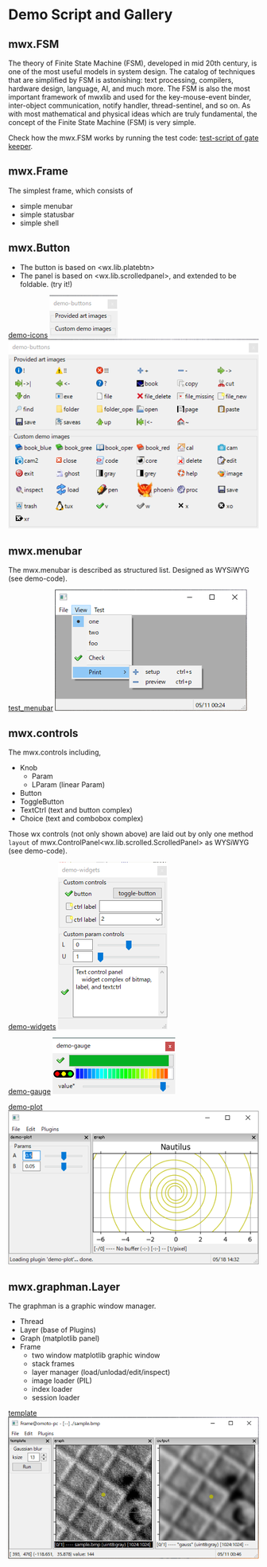 # Demo Script and Gallery


## mwx.FSM

The theory of Finite State Machine (FSM), developed in mid 20th century, is one of the most useful models in system design. The catalog of techniques that are simplified by FSM is astonishing: text processing, compilers, hardware design, language, AI, and much more. 
The FSM is also the most important framework of mwxlib and used for the key-mouse-event binder, inter-object communication, notify handler, thread-sentinel, and so on.
As with most mathematical and physical ideas which are truly fundamental, the concept of the Finite State Machine (FSM) is very simple.

Check how the mwx.FSM works by running the test code:
[test-script of gate keeper](./test_fsm.py).


## mwx.Frame

The simplest frame, which consists of 
- simple menubar
- simple statusbar
- simple shell


## mwx.Button

- The button is based on <wx.lib.platebtn>
- The panel is based on <wx.lib.scrolledpanel>, and extended to be foldable. (try it!)

[demo-icons](./demo-icons.py)
![screenshot (folded)](./images/demo-buttons(folded).png)
![screenshot (expanded)](./images/demo-buttons(expanded).png)


## mwx.menubar

The mwx.menubar is described as structured list.
Designed as WYSiWYG (see demo-code).

[test_menubar](./test_menubar.py)
![screenshot](./images/test_menubar.png)


## mwx.controls

The mwx.controls including,
- Knob
    - Param
    - LParam (linear Param)
- Button
- ToggleButton
- TextCtrl (text and button complex)
- Choice (text and combobox complex)

Those wx controls (not only shown above) are laid out by only one method `layout` of mwx.ControlPanel<wx.lib.scrolled.ScrolledPanel> as WYSiWYG (see demo-code).

[demo-widgets](./demo-widgets.py)
![screenshot](./images/demo-widgets.png)

[demo-gauge](./demo-gauge.py)
![screenshot](./images/demo-gauge.png)

[demo-plot](./demo-plot.py)
![screenshot](./images/demo-plot.png)


## mwx.graphman.Layer

The graphman is a graphic window manager.
- Thread
- Layer (base of Plugins)
- Graph (matplotlib panel)
- Frame
    - two window matplotlib graphic window
    - stack frames
    - layer manager (load/unlodad/edit/inspect)
    - image loader (PIL)
    - index loader
    - session loader

[template](./template.py)
![screenshot](./images/template-layer.png)
